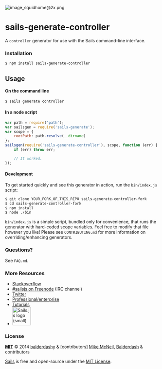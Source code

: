 ![image_squidhome@2x.png](http://i.imgur.com/RIvu9.png)

# sails-generate-controller


A `controller` generator for use with the Sails command-line interface.

### Installation

```sh
$ npm install sails-generate-controller
```

## Usage

#### On the command line

```sh
$ sails generate controller
```

#### In a node script

```javascript
var path = require('path');
var sailsgen = require('sails-generate');
var scope = {
	rootPath: path.resolve(__dirname)
};
sailsgen(require('sails-generate-controller'), scope, function (err) {
	if (err) throw err;

	// It worked.
});
```


#### Development

To get started quickly and see this generator in action, run the `bin/index.js` script:

```sh
$ git clone YOUR_FORK_OF_THIS_REPO sails-generate-controller-fork
$ cd sails-generate-controller-fork
$ npm install
$ node ./bin
```

`bin/index.js` is a simple script, bundled only for convenience, that runs the generator with hard-coded scope variables.  Feel free to modify that file however you like!  Please see `CONTRIBUTING.md` for more information on overriding/enhancing generators.



### Questions?

See `FAQ.md`.



### More Resources

- [Stackoverflow](http://stackoverflow.com/questions/tagged/sails.js)
- [#sailsjs on Freenode](http://webchat.freenode.net/) (IRC channel)
- [Twitter](https://twitter.com/sailsjs)
- [Professional/enterprise](https://github.com/balderdashy/sails-docs/blob/master/FAQ.md#are-there-professional-support-options)
- [Tutorials](https://github.com/balderdashy/sails-docs/blob/master/FAQ.md#where-do-i-get-help)
- <a href="http://sailsjs.org" target="_blank" title="Node.js framework for building realtime APIs."><img src="https://github-camo.global.ssl.fastly.net/9e49073459ed4e0e2687b80eaf515d87b0da4a6b/687474703a2f2f62616c64657264617368792e6769746875622e696f2f7361696c732f696d616765732f6c6f676f2e706e67" width=60 alt="Sails.js logo (small)"/></a>


### License

**[MIT](./LICENSE)**
&copy; 2014 [balderdashy](http://github.com/balderdashy) & [contributors]
[Mike McNeil](http://michaelmcneil.com), [Balderdash](http://balderdash.co) & contributors

[Sails](http://sailsjs.org) is free and open-source under the [MIT License](http://sails.mit-license.org/).

